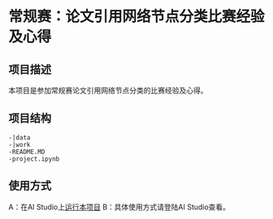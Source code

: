 # 常规赛：论文引用网络节点分类比赛经验及心得

## 项目描述
本项目是参加常规赛论文引用网络节点分类的比赛经验及心得。

## 项目结构
```
-|data
-|work
-README.MD
-project.ipynb
```
## 使用方式
A：在AI Studio上[运行本项目](https://aistudio.baidu.com/aistudio/projectdetail/1663571)
B：具体使用方式请登陆AI Studio查看。
